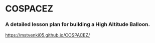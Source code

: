 # COSPACEZ
### A detailed lesson plan for building a High Altitude Balloon.
https://mstvenki05.github.io/COSPACEZ/

